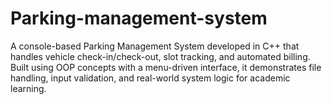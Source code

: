 # Parking-management-system
A console-based Parking Management System developed in C++ that handles vehicle check-in/check-out, slot tracking, and automated billing. Built using OOP concepts with a menu-driven interface, it demonstrates file handling, input validation, and real-world system logic for academic learning.
